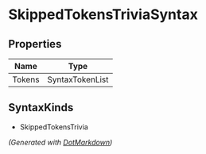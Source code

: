 # SkippedTokensTriviaSyntax

## Properties

| Name   | Type            |
| ------ | --------------- |
| Tokens | SyntaxTokenList |

## SyntaxKinds

* SkippedTokensTrivia

*\(Generated with [DotMarkdown](http://github.com/JosefPihrt/DotMarkdown)\)*